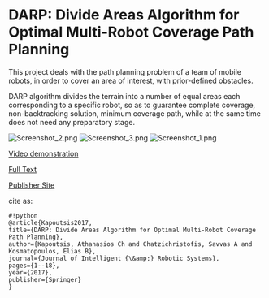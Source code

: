 # DARP: Divide Areas Algorithm for Optimal Multi-Robot Coverage Path Planning #

This project deals with the path planning problem of a team of mobile robots, in order to cover an area of interest, with prior-defined obstacles.

DARP algorithm divides the terrain into a number of equal areas each corresponding to a specific robot, so as to guarantee complete coverage, non-backtracking solution, minimum coverage path, while at the same time does not need any preparatory stage.

![Screenshot_2.png](https://bitbucket.org/repo/EjB6Mn/images/3227076872-Screenshot_2.png)
![Screenshot_3.png](https://bitbucket.org/repo/EjB6Mn/images/2147054486-Screenshot_3.png)
![Screenshot_1.png](https://bitbucket.org/repo/EjB6Mn/images/3406347700-Screenshot_1.png)

[Video demonstration](https://www.youtube.com/watch?v=LrGfvma41Ak)

[Full Text](http://kapoutsis.info/wp-content/uploads/2017/02/j3.pdf)

[Publisher Site](https://link.springer.com/article/10.1007%2Fs10846-016-0461-x)

cite as: 

```
#!python
@article{Kapoutsis2017,
title={DARP: Divide Areas Algorithm for Optimal Multi-Robot Coverage Path Planning},
author={Kapoutsis, Athanasios Ch and Chatzichristofis, Savvas A and Kosmatopoulos, Elias B},
journal={Journal of Intelligent {\&amp;} Robotic Systems},
pages={1--18},
year={2017},
publisher={Springer}
}
```